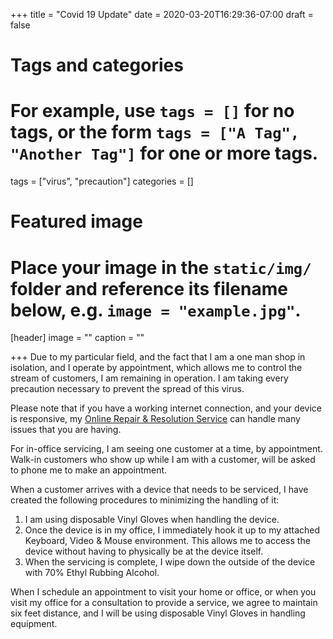 +++
title = "Covid 19 Update"
date = 2020-03-20T16:29:36-07:00
draft = false

# Tags and categories
# For example, use `tags = []` for no tags, or the form `tags = ["A Tag", "Another Tag"]` for one or more tags.
tags = ["virus", "precaution"]
categories = []

# Featured image
# Place your image in the `static/img/` folder and reference its filename below, e.g. `image = "example.jpg"`.
[header]
image = ""
caption = ""

+++
Due to my particular field, and the fact that I am a one man shop in isolation, and I operate by appointment, which allows me to control the stream of customers, I am remaining in operation. I am taking every precaution necessary to prevent the spread of this virus.

Please note that if you have a working internet connection, and your device is responsive, my [Online Repair & Resolution Service](/services/computer/assistance/online) can handle many issues that you are having.

For in-office servicing, I am seeing one customer at a time, by appointment. Walk-in customers who show up while I am with a customer, will be asked to phone me to make an appointment.

When a customer arrives with a device that needs to be serviced, I have created the following procedures to minimizing the handling of it: 

   1. I am using disposable Vinyl Gloves when handling the device. 
   2. Once the device is in my office, I immediately hook it up to my attached Keyboard, Video & Mouse environment. This allows me to access the device without having to physically be at the device itself. 
   3. When the servicing is complete, I wipe down the outside of the device with 70% Ethyl Rubbing Alcohol.

When I schedule an appointment to visit your home or office, or when you visit my office for a consultation to provide a service, we agree to maintain six feet distance, and I will be using disposable Vinyl Gloves in handling equipment.